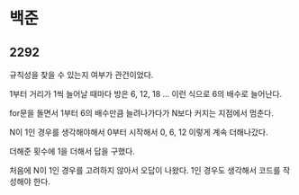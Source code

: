 # 백준

## 2292

규칙성을 찾을 수 있는지 여부가 관건이었다.

1부터 거리가 1씩 늘어날 때마다 방은 6, 12, 18 ... 이런 식으로 6의 배수로 늘어난다.

for문을 돌면서 1부터 6의 배수만큼 늘려나가다가 N보다 커지는 지점에서 멈춘다.

N이 1인 경우를 생각해야해서 0부터 시작해서 0, 6, 12 이렇게 계속 더해나갔다.

더해준 횟수에 1을 더해서 답을 구했다.



처음에 N이 1인 경우를 고려하지 않아서 오답이 나왔다. 1인 경우도 생각해서 코드를 작성해야 한다.


